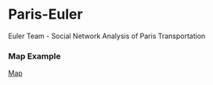 # Paris-Euler
Euler Team - Social Network Analysis of Paris Transportation 

### Map Example
[Map](https://matteofasulo.github.io/Paris-Euler/france.html)

